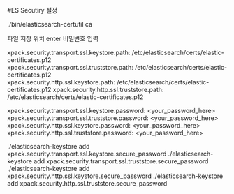 #ES Secutiry 설정


./bin/elasticsearch-certutil ca

파일 저장 위치 enter
비밀번호 입력

xpack.security.transport.ssl.keystore.path: /etc/elasticsearch/certs/elastic-certificates.p12<br>
xpack.security.transport.ssl.truststore.path: /etc/elasticsearch/certs/elastic-certificates.p12<br>
xpack.security.http.ssl.keystore.path: /etc/elasticsearch/certs/elastic-certificates.p12
xpack.security.http.ssl.truststore.path: /etc/elasticsearch/certs/elastic-certificates.p12



xpack.security.transport.ssl.keystore.password: <your_password_here>
xpack.security.transport.ssl.truststore.password: <your_password_here>
xpack.security.http.ssl.keystore.password: <your_password_here>
xpack.security.http.ssl.truststore.password: <your_password_here>



./elasticsearch-keystore add xpack.security.transport.ssl.keystore.secure_password
./elasticsearch-keystore add xpack.security.transport.ssl.truststore.secure_password
./elasticsearch-keystore add xpack.security.http.ssl.keystore.secure_password
./elasticsearch-keystore add xpack.security.http.ssl.truststore.secure_password
